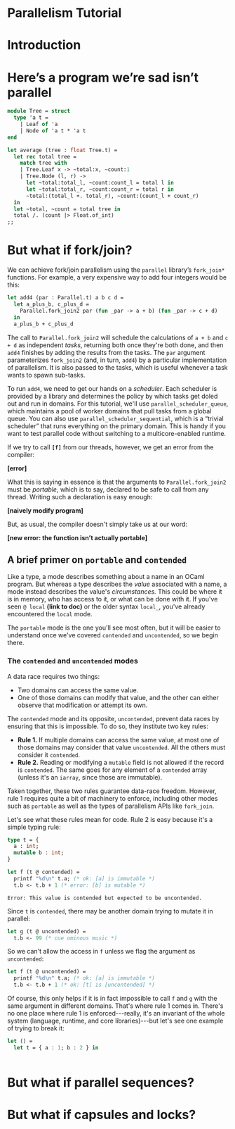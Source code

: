 # Parallelism Tutorial

# Introduction

# Here’s a program we’re sad isn’t parallel

```ocaml
module Tree = struct
  type 'a t =
    | Leaf of 'a
    | Node of 'a t * 'a t
end

let average (tree : float Tree.t) =
  let rec total tree =
    match tree with
    | Tree.Leaf x -> ~total:x, ~count:1
    | Tree.Node (l, r) ->
      let ~total:total_l, ~count:count_l = total l in
      let ~total:total_r, ~count:count_r = total r in
      ~total:(total_l +. total_r), ~count:(count_l + count_r)
  in
  let ~total, ~count = total tree in
  total /. (count |> Float.of_int)
;;
```

# But what if fork/join?

We can achieve fork/join parallelism using the `parallel` library’s `fork_join*`
functions. For example, a very expensive way to add four integers would be this:

```ocaml
let add4 (par : Parallel.t) a b c d =
  let a_plus_b, c_plus_d =
    Parallel.fork_join2 par (fun _par -> a + b) (fun _par -> c + d)
  in
  a_plus_b + c_plus_d
```

The call to `Parallel.fork_join2` will schedule the calculations of `a + b` and
`c + d` as independent *tasks*, returning both once they're both done, and then
`add4` finishes by adding the results from the tasks. The `par` argument
parameterizes `fork_join2` (and, in turn, `add4`) by a particular implementation
of parallelism. It is also passed to the tasks, which is useful whenever a task
wants to spawn sub-tasks.

To run `add4`, we need to get our hands on a *scheduler*. Each scheduler is
provided by a library and determines the policy by which tasks get doled out and
run in domains. For this tutorial, we'll use `parallel_scheduler_queue`, which
maintains a pool of worker domains that pull tasks from a global queue. You can
also use `parallel_scheduler_sequential`, which is a “trivial scheduler” that
runs everything on the primary domain. This is handy if you want to test
parallel code without switching to a multicore-enabled runtime.

If we try to call **`[f]`** from our threads, however, we get an error from the
compiler:

**\[error\]**

What this is saying in essence is that the arguments to `Parallel.fork_join2`
must be *portable*, which is to say, declared to be safe to call from any
thread. Writing such a declaration is easy enough:

**\[naively modify program\]**

But, as usual, the compiler doesn't simply take us at our word:

**\[new error: the function isn’t actually portable\]**

## A brief primer on `portable` and `contended`

Like a type, a mode describes something about a name in an OCaml program. But
whereas a type describes the *value* associated with a name, a mode instead
describes the value's *circumstances.* This could be where it is in memory, who
has access to it, or what can be done with it. If you've seen `@ local` **(link
to doc)** or the older syntax `local_`, you've already encountered the `local`
mode.

<!-- you may know that a `local` value is
limited in how long it can be accessed (typically not after the current function
returns). It happens that `local` is a mode, and s `portable` mode has a
similar gatekeeping task:

> Only a `portable` value may pass from one domain to another.
-->

<!--
The `portable` and `contended` modes can broadly be described like this:

> Only a `portable` value is allowed to be accessed from other domains.

> A `contended` value may currently be accessible from some other domain.

These may sound similar but there are crucial differences. Portability is about
*what is allowed:* something that's `portable` _can_ be passed from one domain to
another. In contrast, contention is about *what has happened:* something that's
`contended` _may have been_ passed to another domain that could be accessing it.
So, for instance, you can imagine

**\[Probably want examples here.\]**

We can already work out a few things that should be true of the `contended` mode.
For one thing, if another domain can access a record, then surely it can access
any of its fields. It should be the case then that if a record is `contended`
then so are its fields, and it is indeed so. The same goes for the arguments in a
`contended` variant, the elements of a `contended` array, and so forth. We say
the `contended` mode is _deep_. In fact, all modes are deep in this way, though
they all come with different “escape hatches.” **\[That makes it sound dirty like
`Obj.magic` when all I'm trying to get at here is things like `ATomic.t` for
`contended` and modalities for modes where they're meaningful.\]**

Because another domain might see it, a `contended` value is subject to data
races: I might read some field while you're writing to it, or you might read that
field while I'm writing to it, or we both might try to write to the same field at
once. We're safe to read _immutable_ fields, but reading _or_ writing any
`mutable` part is dangerous **\[elaborate or
point to earlier example\]**. This motivates the central invariant of data-race
freedom:

> **Golden rule.** A `mutable` field of a `contended` record must not be read or
> written to.

**\[This next graf feels unnecessary here. Maybe cover mutable data later, when
we discuss capsules and locks?\]**

The *keyword* `mutable` is important here. Certain types like `Atomic.t` provide
mutability without risking data races, and while an immutable field of type `int
Atomic.t` **\[point to example?\]** is a “mutable field” in a sense, it's exempt
from the golden rule. **\[This next bit should be split out into an example:\]**
An `int ref`, on the other hand, does *not* help, since it’s actually a record
with a `mutable` field. As we've mentioned, modes are deep, so if a record with
an immutable `int ref` field is `contended`, you can access the `int ref` itself
but you can neither read it nor write to it.

Now that we've covered `contended`, we can specify the key property of the
`portable` mode:

> A `portable` function accesses all values from outside its definition at
> `contended` mode.

By “at `contended` mode” we mean something a bit subtle here.

-->

The `portable` mode is the one you'll see most often, but it will be easier to
understand once we've covered `contended` and `uncontended`, so we begin there.

### The `contended` and `uncontended` modes

A data race requires two things:

- Two domains can access the same value.
- One of those domains can modify that value, and the other can either observe
  that modification or attempt its own.

The `contended` mode and its opposite, `uncontended`, prevent data races by
ensuring that this is impossible. To do so, they institute two key rules:

- **Rule 1.** If multiple domains can access the same value, at most one of
  those domains may consider that value `uncontended`. All the others must
  consider it `contended`.
- **Rule 2.** Reading or modifying a `mutable` field is not allowed if the
  record is `contended`. The same goes for any element of a `contended` array
  (unless it's an `iarray`, since those are immutable).

Taken together, these two rules guarantee data-race freedom. However, rule 1
requires quite a bit of machinery to enforce, including other modes such as
`portable` as well as the types of parallelism APIs like `fork_join`.

Let's see what these rules mean for code. Rule 2 is easy because it's a simple
typing rule:

```ocaml
type t = {
  a : int;
  mutable b : int;
}

let f (t @ contended) =
  printf "%d\n" t.a; (* ok: [a] is immutable *)
  t.b <- t.b + 1 (* error: [b] is mutable *)
```

```
Error: This value is contended but expected to be uncontended.
```

Since `t` is `contended`, there may be another domain trying to mutate it in
parallel:

```ocaml
let g (t @ uncontended) =
  t.b <- 99 (* cue ominous music *)
```

So we can't allow the access in `f` unless we flag the argument as
`uncontended`:

```ocaml
let f (t @ uncontended) =
  printf "%d\n" t.a; (* ok: [a] is immutable *)
  t.b <- t.b + 1 (* ok: [t] is [uncontended] *)
```

Of course, this only helps if it is in fact impossible to call `f` and `g` with
the same argument in different domains. That's where rule 1 comes in. There's no
one place where rule 1 is enforced---really, it's an invariant of the whole
system (language, runtime, and core libraries)---but let's see one example of
trying to break it:

```ocaml
let () =
  let t = { a : 1; b : 2 } in
  
```

<!-- ugh, let's try writing `uncontended` first ...
### The `contended` mode

The basic property of the `contended` mode is this:

> <a id="contended-basic-property"></a>
> A `contended` value may be accessible from another domain, and that domain may
> mutate it.

Because another domain might mutate it, a `contended` value is subject to data
races: I might read some field while you're writing to it, or you might read that
field while I'm writing to it, or we both might try to write to the same field at
once. We're safe to read _immutable_ fields, but reading _or_ writing any
`mutable` part is dangerous **\[elaborate or
point to earlier example\]**. This motivates the central invariant of data-race
freedom:

**\[Dunno that I'm totally sold on _Golden Rule_ as the name, but I do want
something a bit grandiose, since this really is the invariant that the whole
system revolves around.\]**

> <a id="golden-rule"></a>
> **Golden Rule.** A `mutable` field of a `contended` record must not be read or
> written to.

(Arrays have a similar rule: the elements of a `contended` array are off
limits, unless it's an `iarray` since those are immutable.)

So, suppose we have  **\[find less generic names\]**:

```ocaml
type t = {
  a : int;
  mutable b : int;
}
```

Then `a` is always available but, for `contended` values, `b` is not:

```ocaml
let f (t @ contended) =
  printf "%d\n" t.a; (* ok: [a] is immutable *)
  t.b <- t.b + 1; (* error: [b] is mutable *)
```

```
Error: This value is contended but expected to be uncontended.
```

As the error suggests, the opposite of `contended` is `uncontended`, which is
also a mode:

```ocaml
let f (t @ uncontended) =
  printf "%d\n" t.a; (* ok: [a] is immutable *)
  t.b <- t.b + 1; (* ok: [t] is uncontended *)
```

There is a third mode, `shared`, that allows reading mutable fields but not
writing to them. It's not needed as often[^uses-of-shared], so we won't use
it for this tutorial, but you may see it in error messages:

```ocaml
let f (t @ contended) =
  printf "%d\n" t.a; (* ok: [a] is immutable *)
  printf "%d\n" t.b; (* error: [b] is mutable *)
```

```
Error: This value is contended but expected to be shared.
```

Anything `uncontended` is automatically `shared`, so you can fix this error by
making the value `uncontended`.

[^uses-of-shared]: One place where `shared` is needed is when using read/write
locks: the write lock provides `uncontended` access but the read lock only gives
`shared`.

<!--
We need a few more rules to make sure that anything that would cause a data race
is `contended`. Firstly, while it's safe to access an immutable field of a
`contended` record, that field's value needs to be considered `contended` as
well. After all, some other domain might be accessing the same field, so we
can't allow either of them to think the field's value is `uncontended`.
- ->

In exchange for the restrictions on `contended` values, we get the privilege of
accessing a value from as many domains as we want, in parallel, so long as all
but one of them consider it `contended`. We've already seen some of the argument
for why this is safe: the [Golden Rule](#golden-rule) says that only a domain
that sees the value as `uncontended` can access the mutable field, and the basic
property of `contended` amounts to seeing the whole 

```ocaml
type t_in_a_trenchcoat = {
  inner_t : t;
}

let set_b (t_in_a_trenchcoat @ contended) b =
  let t = t_in_a_trenchcoat.inner_t (* ok: can access immutable field ... *) in
  t.b <- b (* error: ... but not allowed to treat it as [uncontended] *)
```

```
Error: This value is contended but expected to be uncontended.
```

If `set_b` were allowed, then we could call it with the same `t_in_a_trenchcoat`
in two different domains (after all, it's `contended`, so it should be safe for
both domains to access it) 


<!--
We need a few more rules to make sure that anything that would cause a data
race is `contended`. Firstly, if a record is `contended`, what does that say
about its fields? There may be many domains that can access the record, so long
as all (or all but one) consider it `contended`. We're allowed to read immutable
fields of `contended `
-->
<!-- Recall the basic property of `contended`:

> A `contended` value may be accessible from another domain, and that domain may
> mutate it.

Fundamentally, `foo @ contended` expresses _uncertainty:_ another domain _might_
be allowed to mutate `foo`, so it's unsafe to access any of `foo`'s mutable
fields. If we are uncertain about `foo`, then we must be _at least_ as uncertain
about `foo.bar`
- ->
<!--

It follows that we have this property for `uncontended`:

> An `uncontended` value cannot be mutated by any other domain.

Notice that the `uncontended` mode conveys _certainty:_ no other domain can
mutate the value. Conversely, a `contended` value is one we _don't_ have
guarantees about.

Now
- ->
<!--

We need a few more rules to make sure that anything that would cause a data
race is `contended`. For example, if a record is `contended`, what does that say
about its fields?

```ocaml
type t2 = {
  always_the_same_t : t;
  mutable a_different_t_each_time : t;
}

let g (t2 @ contended) new_b =
  printf "%d\n" t2.always_the_same_t.a; (* ok: immutable is always safe *)
  (* printf "%d\n" t2.a_different_t_each_time.a; (* error: mutable field *) *)
  t2.always_the_same_t.b <- new_b (* ??? *)
```

If `g` were allowed, we'd be able to take a value `t2` and call `g t2 1` in one
domain and `g t2 2` in another domain in parallel. That's a data race, so in
fact `g` is forbidden:

```
This value is contended but expected to be uncontended.
```

To see the rule that we need here, consider again the basic property of the
`contended` mode:

> A `contended` value may be accessible from another domain, and that domain may
> mutate it.

Clearly, if `t2` is accessible from another domain, then so is
`t2.always_the_same_t`. The only solution is to have `t2.always_the_same_t` be
`contended` whenever `t2` is.[^what-about-may-mutate] We do this by making the
`contended` mode _deep:_

<!--
The Golden Rule says that `t2`'s mutable field is inaccessible, but it lets
`t2.always_the_same_t` through. Suppose we have another function:

```ocaml
let g' (t2 @ uncontended) =
  t2.always_the_same_t.b <- 99 (* cue the ominous music *)
```

If we call `g` and `g'` with the same `t2` on two different domains running in
parallel, we have a data race. Therefore either `g` or `g'` has an error. Recall
the basic property of the `contended` mode:

> A `contended` value may be accessible from another domain, and that domain may
> mutate it.

- ->

<!--
If I have `x : t1` and its mode is `contended`, then `x.a` is good but the
Golden Rule says `x.b` is an error. But what if I have `y : t2` with mode
`contended`?
Clearly `y.mutable_t1` is right out, and `y.immutable_t1` is okay on its own,
but what about `y.immutable_t1.b`? Clearly that _shouldn't_ work:

```ocaml
(* Meanwhile, on another domain ... *)
y.immutable_t1.b <- 99 (* cackles of evil intent are heard *)
```
Since `y` can be accessed by another domain, so can all of its fields, and that means
`y.immutable_t1.b` needs to be disallowed just as `y.mutable_t1` is. Fortunately, this
is exactly what happens:

**\[example session\]**

We accomplish this by making `contended` _deep:_
- ->

> <a id="contended-deep"></a>
> Every component of a `contended` value is `contended`.

In particular, every field of a `contended` record, every element of a
`contended` tuple or array[^immutable-arrays], and every argument of every
constructor of a `contended` variant is `contended`.

[^what-about-may-mutate-it]: We've glossed over the “and that domain may mutate
it” part of the basic property, but it doesn't change the outcome. If we let
`t2.always_the_same_t` be `uncontended` even though `t2` is `contended`, that
would let _every_ domain that can access `t2` mutate `t2.always_the_same_t`.

[^immutable-arrays]: For mutable arrays (that is, most arrays), this doesn't
matter much since the elements of a `contended` array can't be accessed to begin
with. However, immutable arrays can be accessed, and then we do care that the
elements are `contended`.

- ->

### The `portable` mode

Now that we've covered `contended`, we turn to `portable`. Its basic property is
this:

> Only a `portable` value is safe to access from outside the domain that created
> it.

<!--
At first blush, this seems similar to `contended`, but there's an important
shift in perspective: where `contended` is about _what has happened,_ `portable`
is about _what may happen in the future_. So a value might easily be `portable`
but not `contended`, say because we're _allowed_ to pass it to another domain
but we haven't done so _yet_. (Can we access the mutable fields of such a value?
Yes!)[^contended-nonportable]

[^contended-nonportable]: It's even allowed, but less exciting, to have a value
that's `contended` yet not `portable`. That just means we don't know very much
about that value: it _may_ have been shared with another domain, so we can't
access its mutable fields, and yet it's not known to be safe to pass between
domains, so we can't do that either.
- ->

This covers similar territory to `contended`, but there are important
differences: if a value isn't `portable` (in which case it has the `nonportable`
mode), then other domains can't access it _at all._ So something can be
`portable` and `uncontended`, meaning that value is _safe_ to share with other
domains, but either no other domain _currently_ has access or every other domain
sees it as `contended`. (If two domains see the same value as `uncontended` then we
have A Problem since the Golden Rule no longer protects us from data races.)

We haven't yet said what _makes_ a value `portable`. In the case of functions, this
is where the `contended` mode comes in:

> A `portable` function accesses all values outside its definition[^closures] at
> `contended` mode.

[^closures]: For the initiated, “all values outside its definition” means
every variable that the function closes over (which does include global variables).

<!- -
[Taking another pass at this: too much of it is making things sound difficult.]

By “at `contended` mode” we mean something a bit subtle here. Back when we discussed
what modes are (see [here](#a-brief-primer-on-portable-and-contended)), we said that
types describe values but modes describe _circumstances_. One consequence of this is
that a variable's mode can depend on how it's accessed: `x` might not be `contended`
when it's declared, but if a `portable` function mentions `x`, it “sees” a
`contended` value. We then say that the function accesses `x` “at `contended`
mode.” Note that this doesn't generally happen with types: if `x` is an `int`
then it's an `int` everywhere, and you can't just access it “at `float` type.”

We can illustrate what's going on by returning from our types from [the previous
section](#the-contended-mode). Here we explicitly give `x` the mode `uncontended`
(unsurprisingly the opposite of `contended`):

**\[I would really love to give `x` its type here but then I have to explain why
`@@` is needed rather than `@` for the type and this seems like not the time. \]**

```ocaml
let f (x @ uncontended) =
  (* Demonstrate that [x] is uncontended by reading and writing its mutable field *)
  x.b <- x.b + 1;
  let (g @ portable) () =
    let x @ uncontended = x (* error! *) in
    x.b <- x.b + 2 (* not very portable of us *)
  in
  g
```

```
This value is contended but expected to be uncontended.
```

If we wrote simply `x : t1` rather than `x @ uncontended`, then it would be surprising if
`let x : t1 = x` didn't work. However, in this case it's essential that it not work: `g`
being portable means it might be accessed by another domain, and that means it might _run_
on another domain. From that domain's perspective, `x` is very much accessible by another
domain, and that domain may mutate it (remember, `x` is `uncontended` there!), so data-race
freedom demands that `x` be considered `contended` so that the [Golden Rule](#golden-rule)
can apply (thus stopping our mischief on the following line).
- ->

It's worth drilling into what “at `contended` mode” means. The mode of a
variable often depends on where it occurs---[as we've said], modes are about
circumstances, so naturally the mode will change if the circumstances change.
For example:

[as we've said]: #a-brief-primer-on-portable-and-contended

```ocaml
let f (x @ uncontended) =
  (* These occurrences of [x] have mode [uncontended] *)
  x.b <- x.b + 1; (* ok: [x] is uncontended *)
  let (g @ portable) () =
    (* These occurrences of [x] have mode [contended] *)
    printf "%d\n" x.a; (* ok: we can access immutable parts *)
    x.b <- x.b + 2 (* error! *)
  in
  g
```

Since `f` defines `x` to be uncontended, its own accesses happen at
`uncontended` mode. When `g` accesses `x`, however, this is a `portable`
function accessing a value outside of its own definition, so the access happens
at `contended` mode, meaning `x.a` is allowed but `x.b` is not.


We need another invariant for `portable` to work, since it would do no good to
force a function to be `portable` if it can call a `nonportable` function
(again, the opposite of `portable`) to do its dirty work. In order to do so, of course, it
would need to access the `nonportable` function, so we can just forbid that:

> A `portable` function may only access a value outside its definition if that
> value is itself `portable`.

This is similar to the rule about `contended`, only rather than altering the variable's mode,
we forbid access altogether. Taken together, the rules for `portable` say that to access `x`
defined outside a `portable` function, `x` must already be `portable`, and it
gets accessed at mode `contended`.

Finally, we've covered `portable` functions, but the `portable` mode applies to non-function
types as well. However, non-function types are _almost_ always portable: there's no harm in
letting another domain access a string (or even something mutable, so long as the other domain
sees it as `contended`). The one exception is we can't let the user smuggle a `nonportable`
function into another domain by hiding it in another data structure:

> Every component of a `portable` value must be `portable`.

This makes the `nonportable` mode _deep_, in a similar way to `contended` (and
we use exactly the same definition for [_component_](#contended-deep) from
there). In fact, modes are often deep like this. **\[I could go into a whole
thing about modalities here, though I _definitely_ want to avoid the _word_
“modalities.” But it doesn't seem worthwhile.\]**
/ugh
--> 
# But what if parallel sequences?

# But what if capsules and locks?
